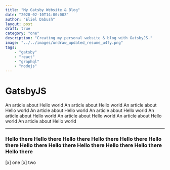 ```yaml
---
title: "My Gatsby Website & Blog"
date: "2020-02-10T14:00:00Z"
author: "Eliel Dabush"
layout: post
draft: true
category: "one"
description: "Creating my personal website & blog with GatsbyJS."
image: "../../images/undraw_updated_resume_u4fy.png"
tags:
    - "gatsby" 
    - "react"
    - "graphql"
    - "nodejs"
---
```


# GatsbyJS

An article about Hello world An article about Hello world An article about Hello world An article about Hello world
An article about Hello world An article about Hello world An article about Hello world An article about Hello world An article about Hello world

---

### Hello there Hello there Hello there Hello there Hello there Hello there Hello there Hello there Hello there Hello there Hello there Hello there

[x] one
[x] two
